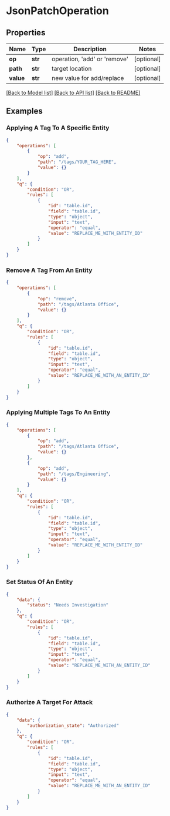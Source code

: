 # JsonPatchOperation

## Properties
Name | Type | Description | Notes
------------ | ------------- | ------------- | -------------
**op** | **str** | operation, 'add' or 'remove' | [optional] 
**path** | **str** | target location | [optional] 
**value** | **str** | new value for add/replace | [optional] 

[[Back to Model list]](../README.md#documentation-for-models) [[Back to API list]](../README.md#documentation-for-api-endpoints) [[Back to README]](../README.md)


## Examples

### Applying A Tag To A Specific Entity
```json
{
    "operations": [
        {
            "op": "add",
            "path": "/tags/YOUR_TAG_HERE",
            "value": {}
        }
    ],
    "q": {
        "condition": "OR",
        "rules": [
            {
                "id": "table.id",
                "field": "table.id",
                "type": "object",
                "input": "text",
                "operator": "equal",
                "value": "REPLACE_ME_WITH_ENTITY_ID"
            }
        ]
    }
}
```

### Remove A Tag From An Entity
```json
{
    "operations": [
        {
            "op": "remove",
            "path": "/tags/Atlanta Office",
            "value": {}
        }
    ],
    "q": {
        "condition": "OR",
        "rules": [
            {
                "id": "table.id",
                "field": "table.id",
                "type": "object",
                "input": "text",
                "operator": "equal",
                "value": "REPLACE_ME_WITH_AN_ENTITY_ID"
            }
        ]
    }
}
```

### Applying Multiple Tags To An Entity
```json
{
    "operations": [
        {
            "op": "add",
            "path": "/tags/Atlanta Office",
            "value": {}
        },
        {
            "op": "add",
            "path": "/tags/Engineering",
            "value": {}
        }
    ],
    "q": {
        "condition": "OR",
        "rules": [
            {
                "id": "table.id",
                "field": "table.id",
                "type": "object",
                "input": "text",
                "operator": "equal",
                "value": "REPLACE_ME_WITH_ENTITY_ID"
            }
        ]
    }
}
```

### Set Status Of An Entity
```json
{
    "data": {
        "status": "Needs Investigation"
    },
    "q": {
        "condition": "OR",
        "rules": [
            {
                "id": "table.id",
                "field": "table.id",
                "type": "object",
                "input": "text",
                "operator": "equal",
                "value": "REPLACE_ME_WITH_AN_ENTITY_ID"
            }
        ]
    }
}
```

### Authorize A Target For Attack
```json
{
    "data": {
        "authorization_state": "Authorized"
    },
    "q": {
        "condition": "OR",
        "rules": [
            {
                "id": "table.id",
                "field": "table.id",
                "type": "object",
                "input": "text",
                "operator": "equal",
                "value": "REPLACE_ME_WITH_AN_ENTITY_ID"
            }
        ]
    }
}
```

